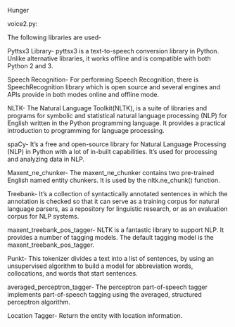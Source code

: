 Hunger

voice2.py: 

The following libraries are used-

Pyttsx3 Library- pyttsx3 is a text-to-speech conversion library in Python. Unlike alternative libraries, it works offline and is compatible with both Python 2 and 3.

Speech Recognition- For performing Speech Recognition, there is SpeechRecognition library which is open source and several engines and APIs provide in both modes online and offline mode. 

NLTK- The Natural Language Toolkit(NLTK), is a suite of libraries and programs for symbolic and statistical natural language processing (NLP) for English written in the Python programming language. It provides a practical introduction to programming for language processing.

spaCy- It’s a free and open-source library for Natural Language Processing (NLP) in Python with a lot of in-built capabilities. It’s used for processing and analyzing data in NLP. 

Maxent_ne_chunker- The maxent_ne_chunker contains two pre-trained English named entity chunkers. It is used by the nltk.ne_chunk() function. 


Treebank- It’s a collection of syntactically annotated sentences in which the annotation is checked so that it  can serve as a training corpus for natural language parsers, as a repository for linguistic research, or as an evaluation corpus for NLP systems.

maxent_treebank_pos_tagger- NLTK is a fantastic library to support NLP. It provides a number of tagging models. The default tagging model is the maxent_treebank_pos_tagger.

Punkt- This tokenizer divides a text into a list of sentences, by using an unsupervised algorithm to build a model for abbreviation words, collocations, and words that start sentences. 

averaged_perceptron_tagger- The perceptron part-of-speech tagger implements part-of-speech tagging using the averaged, structured perceptron algorithm.

Location Tagger- Return the entity with location information. 